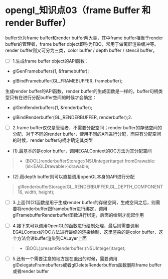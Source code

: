 # opengl\_知识点03（frame Buffer 和 render Buffer）

buffer分为frame buffer和render buffer两大类，其中frame buffer相当于render buffer的管理者，frame buffer object即称为FBO，常用于做离屏渲染缓冲等。render buffer则又可分为三类，color buffer / depth buffer / stencil buffer。

* [ ] 1.生成frame buffer object的API函数：

* glGenFramebuffers\(1, &framebuffer\);

* glBindFramebuffer\(GL\_FRAMEBUFFER, framebuffer\);

生成render buffer的API函数，render buffer的生成函数是一样的，buffer句柄类型只有在进行分配buffer空间的时候才会确定：

* glGenRenderbuffers\(1, &renderbuffer\);

* glBindRenderbuffer\(GL\_RENDERBUFFER, renderbuffer\);2.

* [ ] 2.frame buffer仅仅是管理者，不需要分配空间；render buffer的存储空间的分配，对于不同的render buffer，使用不同的API进行分配，而只有分配空间的时候，render buffer句柄才确定其类型
* \(1\).最基本的是color buffer，调用EGALContext的OC方法为其分配空间

> * \(BOOL\)renderbufferStorage:\(NSUInteger\)target fromDrawable:\(id&lt;EAGLDrawable&gt;\)drawable;

* \(2\).而depth buffer则可以直接调用openGL本身的API进行分配

> glRenderbufferStorage\(GL\_RENDERBUFFER,GL\_DEPTH\_COMPONENT16, width, height\);

* [ ] 3.上面\(1\)\(2\)函数是用于生成render buffer的存储空间，生成空间之后，则需要将renderbuffer跟framebuffer进行绑定，调用glFramebufferRenderbuffer函数进行绑定，后面的绘制才能起作用

* [ ] 4.接下来可以调用OpenGL的函数进行绘制处理，最后则需要调用EGALContext的OC方法进行最终的渲染绘制，这里渲染的是color buffer，这个方法会讲buffer渲染到CALayer上面

> * \(BOOL\)presentRenderbuffer:\(NSUInteger\)target;

* [ ] 5.还有一个需要注意的地方是在退出的时候，需要调用glDelegateFramebuffers或者glDeleteRenderbuffers函数删除frame buffer或者render buffer



